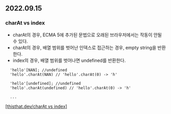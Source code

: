 ## 2022.09.15

### charAt vs index

- charAt의 경우, ECMA 5에 추가된 문법으로 오래된 브라우저에서는 작동이 안될 수 있다.
- charAt의 경우, 배열 범위를 벗어난 인덱스로 접근하는 경우, empty string을 반환한다.
- index의 경우, 배열 범위를 벗어나면 undefined를 반환한다.

```
  'hello'[NAN]; //undefined
  'hello'.charAt(NAN) // 'hello'.charAt(0) -> 'h'
  
  'hello'[undefined]; //undefined
  'hello'.charAt(undefined) // 'hello'.charAt(0) -> 'h'
  
  ...
```

[[thisthat.dev/charAt vs index]](https://thisthat.dev/string-char-at-vs-string-bracket-notation/)
